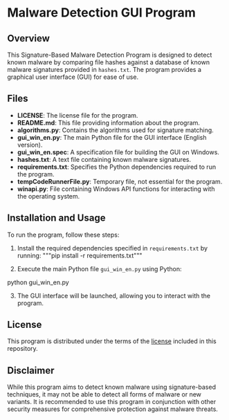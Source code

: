 # Malware Detection GUI Program

## Overview
This Signature-Based Malware Detection Program is designed to detect known malware by comparing file hashes against a database of known malware signatures provided in `hashes.txt`. The program provides a graphical user interface (GUI) for ease of use.

## Files
- **LICENSE**: The license file for the program.
- **README.md**: This file providing information about the program.
- **algorithms.py**: Contains the algorithms used for signature matching.
- **gui_win_en.py**: The main Python file for the GUI interface (English version).
- **gui_win_en.spec**: A specification file for building the GUI on Windows.
- **hashes.txt**: A text file containing known malware signatures.
- **requirements.txt**: Specifies the Python dependencies required to run the program.
- **tempCodeRunnerFile.py**: Temporary file, not essential for the program.
- **winapi.py**: File containing Windows API functions for interacting with the operating system.

## Installation and Usage
To run the program, follow these steps:
1. Install the required dependencies specified in `requirements.txt` by running:
   """pip install -r requirements.txt"""

2. Execute the main Python file `gui_win_en.py` using Python:

python gui_win_en.py

3. The GUI interface will be launched, allowing you to interact with the program.


## License
This program is distributed under the terms of the [license](LICENSE) included in this repository.

## Disclaimer
While this program aims to detect known malware using signature-based techniques, it may not be able to detect all forms of malware or new variants. It is recommended to use this program in conjunction with other security measures for comprehensive protection against malware threats.
